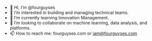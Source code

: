 - 👋 Hi, I’m @fourguyses
- 👀 I’m interested in building and managing technical teams.
- 🌱 I’m currently learning Innovation Management.
- 💞️ I’m looking to collaborate on machine learning, data analysis, and platforms.
- 📫 How to reach me: fourguyses.com or iam@fourguyses.com

<!---
fourguyses/fourguyses is a ✨ special ✨ repository because its `README.md` (this file) appears on your GitHub profile.
You can click the Preview link to take a look at your changes.
--->
